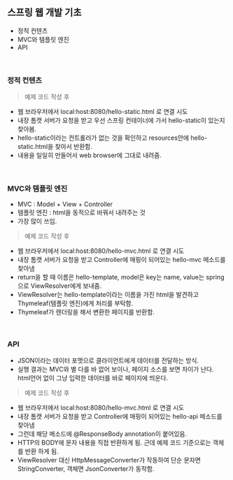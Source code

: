 ## 스프링 웹 개발 기초
* 정적 컨텐츠 
* MVC와 템플릿 엔진 
* API 

<br> 

### 정적 컨텐츠
> 예제 코드 작성 후
* 웹 브라우저에서 local:host:8080/hello-static.html 로 연결 시도
* 내장 톰캣 서버가 요청을 받고 우선 스프링 컨테이너에 가서 hello-static이 있는지 찾아봄.
* hello-static이라는 컨트롤러가 없는 것을 확인하고 resources안에 hello-static.html을 찾아서 반환함.
* 내용을 일일히 만들어서 web browser에 그대로 내려줌.
  
<br> 

### MVC와 템플릿 엔진
* MVC : Model + View + Controller 
* 템플릿 엔진 : html을 동적으로 바꿔서 내려주는 것
* 가장 많이 쓰임.
> 예제 코드 작성 후
* 웹 브라우저에서 local:host:8080/hello-mvc.html 로 연결 시도
* 내장 톰캣 서버가 요청을 받고 Controller에 매핑이 되어있는 hello-mvc 메소드를 찾아냄
* return을 할 때 이름은 hello-template, model은 key는 name, value는 spring으로 ViewResolver에게 보내줌.
* ViewResolver는 hello-template이라는 이름을 가진 html을 발견하고 Thymeleaf(템플릿 엔진)에게 처리를 부탁함.
* Thymeleaf가 렌더링을 해서 변환한 페이지를 반환함.

<br> 

### API
* JSON이라는 데이터 포맷으로 클라이언트에게 데이터를 전달하는 방식.
* 실행 결과는 MVC와 별 다를 바 없어 보이나, 페이지 소스를 보면 차이가 난다. html언어 없이 그냥 입력한 데이터를 바로 페이지에 띄운다.
> 예제 코드 작성 후
* 웹 브라우저에서 local:host:8080/hello-mvc.html 로 연결 시도
* 내장 톰캣 서버가 요청을 받고 Controller에 매핑이 되어있는 hello-api 메소드를 찾아냄
* 그런데 해당 메소드에 @ResponseBody annotation이 붙어있음. 
* HTTP의 BODY에 문자 내용을 직접 반환하게 됨. 근데 예제 코드 기준으로는 객체를 반환 하게 됨.
* ViewResolver 대신 HttpMessageConverter가 작동하여 단순 문자면 StringConverter, 객체면 JsonConverter가 동작함.
